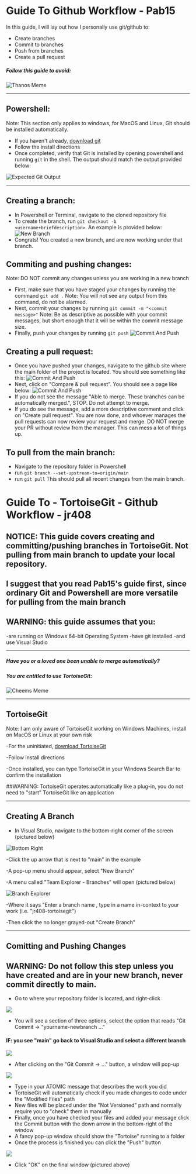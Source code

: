 # Guide To Github Workflow - Pab15 

In this guide, I will lay out how I personally use git/github to:
- Create branches
- Commit to branches
- Push from branches
- Create a pull request

##### Follow this guide to avoid:

![Thanos Meme](WorkflowExamples/ThanosMemeTwoLinesOfCodeImproved.jpg)

---

## Powershell:
Note: This section only applies to windows, for MacOS and Linux, Git should be installed automatically.
- If you haven't already, [download git](https://git-scm.com/download/win) 
- Follow the install directions
- Once completed, verify that Git is installed by opening powershell and running `git` in the shell. The output should match the output provided below:

![Expected Git Output](WorkflowExamples/gitout.PNG)

---

## Creating a branch:
- In Powershell or Terminal, navigate to the cloned repository file
- To create the branch, run `git checkout -b <username+briefdescription>`. An example is provided below:
![New Branch](WorkflowExamples/exbranch.PNG)
- Congrats! You created a new branch, and are now working under that branch.

## Commiting and pushing changes:
Note: DO NOT commit any changes unless you are working in a new branch
- First, make sure that you have staged your changes by running the command `git add .`
Note: You will not see any output from this command, do not be alarmed.
- Next, commit your changes by running `git commit -m "<commit message>"` 
Note: Be as descriptive as possible with your commit messages, but short enough that it will be within the commit message size.
- Finally, push your changes by running `git push`
![Commit And Push](WorkflowExamples/commitpush.PNG)

## Creating a pull request:
- Once you have pushed your changes, navigate to the github site where the main folder of the project is located. You should see something like this:
![Commit And Push](WorkflowExamples/exampull.PNG)
- Next, click on "Compare & pull request". You should see a page like below:
![Commit And Push](WorkflowExamples/examplepr.PNG)
- If you do not see the message "Able to merge. These branches can be automatically merged.", STOP. Do not attempt to merge.  
- If you do see the message, add a more descriptive comment and click on "Create pull request". You are now done, and whoever manages the pull requests can now review your request and merge. DO NOT merge your PR without review from the manager. This can mess a lot of things up.

## To pull from the main branch:
 - Navigate to the repository folder in Powershell
 - run `git branch --set-upstream-to=origin/main`
 - run `git pull`
 This should pull all recent changes from the main branch.

# Guide To - TortoiseGit - Github Workflow - jr408

## NOTICE: This guide covers creating and committing/pushing branches in TortoiseGit. Not pulling from main branch to update your local repository.
## I suggest that you read Pab15's guide first, since ordinary Git and Powershell are more versatile for pulling from the main branch
## WARNING: this guide assumes that you:
-are running on Windows 64-bit Operating System
-have git installed
-and use Visual Studio

---

##### Have you or a loved one been unable to merge automatically?
##### You are entitled to use TortoiseGit:

![Cheems Meme](WorkflowExamples/TortoiseGitMemeMilitantChickens.jpg)

---

## TortoiseGit

Note: I am only aware of TortoiseGit working on Windows Machines, install on MacOS or Linux at your own risk

-For the uninitiated, [download TortoiseGit](https://tortoisegit.org/download/)

-Follow install directions

-Once installed, you can type TortoiseGit in your Windows Search Bar to confirm the installation

##WARNING: TortoiseGit operates automatically like a plug-in, you do not need to "start" TortoiseGit like an application

---

## Creating A Branch
- In Visual Studio, navigate to the bottom-right corner of the screen (pictured below)

![Bottom Right](WorkflowExamples/BottomRightVisualStudio.PNG)

-Click the up arrow that is next to "main" in the example

-A pop-up menu should appear, select "New Branch"

-A menu called "Team Explorer - Branches" will open (pictured below)

![Branch Explorer](WorkflowExamples/TeamExplorerBranches.PNG)

-Where it says "Enter a branch name <Required>, type in a name in-context to your work (i.e. "jr408-tortoisegit")

-Then click the no longer grayed-out "Create Branch"

---

## Comitting and Pushing Changes
## WARNING: Do not follow this step unless you have created and are in your new branch, never commit directly to main.
- Go to where your repository folder is located, and right-click

![](WorkflowExamples/RightClickRepo.PNG)

- You will see a section of three options, select the option that reads "Git Commit -> "yourname-newbranch ..."
#### IF: you see "main" go back to Visual Studio and select a different branch

![](WorkflowExamples/TortoiseGitCommit.PNG) 

- After clicking on the "Git Commit -> ..." button, a window will pop-up

![](WorkflowExamples/CommitMenuTortoise.PNG)

- Type in your ATOMIC message that describes the work you did
- TortoiseGit will automatically check if you made changes to code under the "Modified Files" path
- New files will be placed under the "Not Versioned" path and normally require you to "check" them in manually
- Finally, once you have checked your files and added your message click the Commit button with the down arrow in the bottom-right of the window
- A fancy pop-up window should show the "Tortoise" running to a folder
- Once the process is finished you can click the "Push" button

![](WorkflowExamples/PushWindowTortoise.PNG)

- Click "OK" on the final window (pictured above)
 

